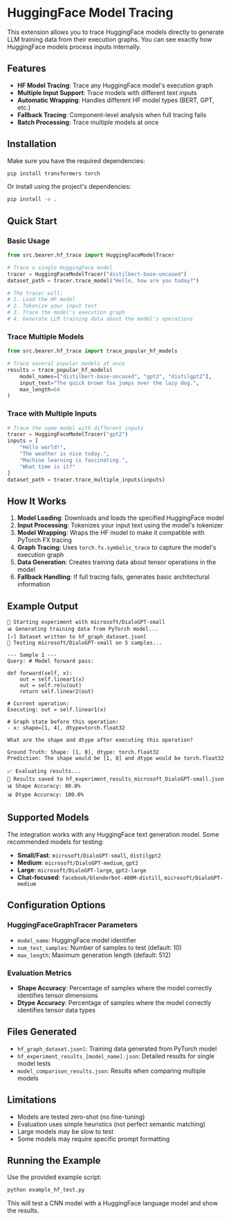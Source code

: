 # HuggingFace Model Tracing

This extension allows you to trace HuggingFace models directly to generate LLM training data from their execution graphs. You can see exactly how HuggingFace models process inputs internally.

## Features

- **HF Model Tracing**: Trace any HuggingFace model's execution graph
- **Multiple Input Support**: Trace models with different text inputs
- **Automatic Wrapping**: Handles different HF model types (BERT, GPT, etc.)
- **Fallback Tracing**: Component-level analysis when full tracing fails
- **Batch Processing**: Trace multiple models at once

## Installation

Make sure you have the required dependencies:

```bash
pip install transformers torch
```

Or install using the project's dependencies:

```bash
pip install -e .
```

## Quick Start

### Basic Usage

```python
from src.bearer.hf_trace import HuggingFaceModelTracer

# Trace a single HuggingFace model
tracer = HuggingFaceModelTracer("distilbert-base-uncased")
dataset_path = tracer.trace_model("Hello, how are you today?")

# The tracer will:
# 1. Load the HF model
# 2. Tokenize your input text  
# 3. Trace the model's execution graph
# 4. Generate LLM training data about the model's operations
```

### Trace Multiple Models

```python
from src.bearer.hf_trace import trace_popular_hf_models

# Trace several popular models at once
results = trace_popular_hf_models(
    model_names=["distilbert-base-uncased", "gpt2", "distilgpt2"],
    input_text="The quick brown fox jumps over the lazy dog.",
    max_length=64
)
```

### Trace with Multiple Inputs

```python
# Trace the same model with different inputs
tracer = HuggingFaceModelTracer("gpt2")
inputs = [
    "Hello world!",
    "The weather is nice today.", 
    "Machine learning is fascinating.",
    "What time is it?"
]
dataset_path = tracer.trace_multiple_inputs(inputs)
```

## How It Works

1. **Model Loading**: Downloads and loads the specified HuggingFace model
2. **Input Processing**: Tokenizes your input text using the model's tokenizer
3. **Model Wrapping**: Wraps the HF model to make it compatible with PyTorch FX tracing
4. **Graph Tracing**: Uses `torch.fx.symbolic_trace` to capture the model's execution graph
5. **Data Generation**: Creates training data about tensor operations in the model
6. **Fallback Handling**: If full tracing fails, generates basic architectural information

## Example Output

```
🚀 Starting experiment with microsoft/DialoGPT-small
📊 Generating training data from PyTorch model...
[✓] Dataset written to hf_graph_dataset.jsonl
🧪 Testing microsoft/DialoGPT-small on 5 samples...

--- Sample 1 ---
Query: # Model forward pass:

def forward(self, x):
    out = self.linear1(x)
    out = self.relu(out)
    return self.linear2(out)

# Current operation:
Executing: out = self.linear1(x)

# Graph state before this operation:
- x: shape=[1, 4], dtype=torch.float32

What are the shape and dtype after executing this operation?

Ground Truth: Shape: [1, 8], dtype: torch.float32
Prediction: The shape would be [1, 8] and dtype would be torch.float32

📈 Evaluating results...
💾 Results saved to hf_experiment_results_microsoft_DialoGPT-small.json
📊 Shape Accuracy: 80.0%
📊 Dtype Accuracy: 100.0%
```

## Supported Models

The integration works with any HuggingFace text generation model. Some recommended models for testing:

- **Small/Fast**: `microsoft/DialoGPT-small`, `distilgpt2`
- **Medium**: `microsoft/DialoGPT-medium`, `gpt2`
- **Large**: `microsoft/DialoGPT-large`, `gpt2-large`
- **Chat-focused**: `facebook/blenderbot-400M-distill`, `microsoft/DialoGPT-medium`

## Configuration Options

### HuggingFaceGraphTracer Parameters

- `model_name`: HuggingFace model identifier
- `num_test_samples`: Number of samples to test (default: 10)
- `max_length`: Maximum generation length (default: 512)

### Evaluation Metrics

- **Shape Accuracy**: Percentage of samples where the model correctly identifies tensor dimensions
- **Dtype Accuracy**: Percentage of samples where the model correctly identifies tensor data types

## Files Generated

- `hf_graph_dataset.jsonl`: Training data generated from PyTorch model
- `hf_experiment_results_[model_name].json`: Detailed results for single model tests
- `model_comparison_results.json`: Results when comparing multiple models

## Limitations

- Models are tested zero-shot (no fine-tuning)
- Evaluation uses simple heuristics (not perfect semantic matching)
- Large models may be slow to test
- Some models may require specific prompt formatting

## Running the Example

Use the provided example script:

```bash
python example_hf_test.py
```

This will test a CNN model with a HuggingFace language model and show the results. 